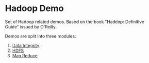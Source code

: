 # Hadoop Demo

Set of Hadoop related demos. Based on the book "Haddop: Definitive Guide" issued by O'Reilly.

Demos are split into three modules:

1. [Data Integrity](DataIntegrity/README.md)
2. [HDFS](HdfsDemo/README.md)
3. [Map Reduce](MapReduceDemo/README.md)
